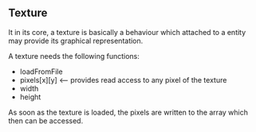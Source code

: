 Texture
---

It in its core, a texture is basically a behaviour which attached to a entity may provide its graphical representation.

A texture needs the following functions:
* loadFromFile
* pixels[x][y] <-- provides read access to any pixel of the texture
* width
* height

As soon as the texture is loaded, the pixels are written to the array which then can be accessed.
